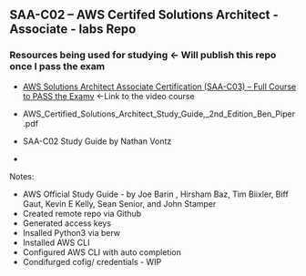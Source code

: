 ## SAA-C02 – AWS Certifed Solutions Architect - Associate - labs Repo



### Resources being used for studying <- Will publish this repo once I pass the exam
- [AWS Solutions Architect Associate Certification (SAA-C03) – Full Course to PASS the Examv](https://www.youtube.com/watch?v=c3Cn4xYfxJY&t=37535s) <-Link to the video course 

- AWS_Certified_Solutions_Architect_Study_Guide,_2nd_Edition_Ben_Piper.pdf
- SAA-C02 Study Guide by Nathan Vontz
- 

Notes: 

- AWS Official Study Guide - by Joe Barin , Hirsham Baz, Tim Biixler, Biff Gaut, Kevin E Kelly, Sean Senior, and John Stamper
- Created remote repo via Github
- Generated access keys
- Insalled Python3 via berw
- Installed AWS CLI
- Configured AWS CLI with auto completion
- Condifurged cofig/ credentials - WIP 